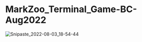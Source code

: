 # MarkZoo_Terminal_Game-BC-Aug2022

![Snipaste_2022-08-03_18-54-44](https://user-images.githubusercontent.com/61530469/182746379-817b4573-7bb2-4535-abd8-ef71abe883b6.png)
